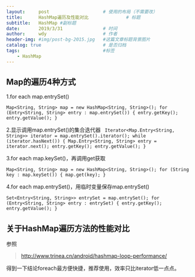 ```yaml
---
layout:     post   				    # 使用的布局（不需要改）
title:      HashMap遍历及性能对比 				# 标题
subtitle:   HashMap #副标题
date:       2019/3/31 				# 时间
author:     wdy						# 作者
header-img: #img/post-bg-2015.jpg 	#这篇文章标题背景图片
catalog: true 						# 是否归档
tags:								#标签
    - HashMap
---
```

## Map的遍历4种方式
1.for each map.entrySet()

`Map<String, String> map = new HashMap<String, String>();
for (Entry<String, String> entry : map.entrySet()) {
	entry.getKey();
	entry.getValue();
}`

2.显示调用map.entrySet()的集合迭代器
`
Iterator<Map.Entry<String, String>> iterator = map.entrySet().iterator();
while (iterator.hasNext()) {
	Map.Entry<String, String> entry = iterator.next();
	entry.getKey();
	entry.getValue();
}`

3.for each map.keySet()，再调用get获取

`Map<String, String> map = new HashMap<String, String>();
 for (String key : map.keySet()) {
 	map.get(key);
 }`

 4.for each map.entrySet()，用临时变量保存map.entrySet()
 
 `Set<Entry<String, String>> entrySet = map.entrySet();
  for (Entry<String, String> entry : entrySet) {
  	entry.getKey();
  	entry.getValue();
  }`

## 关于HashMap遍历方法的性能对比
 参照
 >http://www.trinea.cn/android/hashmap-loop-performance/

 得到一下结论foreach最方便快捷，推荐使用，效率只比iterator低一点点。

